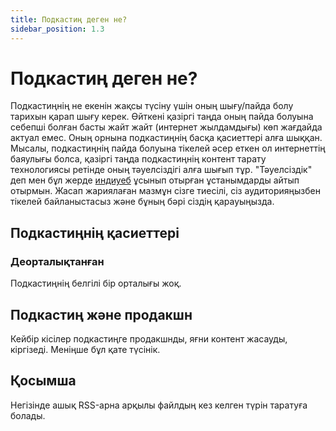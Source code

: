 ```yaml
---
title: Подкастиң деген не?
sidebar_position: 1.3
---
```


# Подкастиң деген не?

Подкастиңнің не екенін жақсы түсіну үшін оның шығу/пайда болу тарихын қарап шығу керек. Өйткені қазіргі таңда оның пайда болуына себепші болған басты жайт жайт (интернет жылдамдығы) көп жағдайда актуал емес. Оның орнына подкастиңнің басқа қасиеттері алға шыққан. Мысалы, подкастиңнің пайда болуына тікелей әсер еткен ол интернеттің баяулығы болса, қазіргі таңда подкастиңнің контент тарату технологиясы ретінде оның тәуелсіздігі алға шығып тұр. "Тәуелсіздік" деп мен бұл жерде [индиуеб](https://indieweb.org/) ұсынып отырған ұстанымдарды айтып отырмын. Жасап жариялаған мазмұн сізге тиесілі, сіз аудиторияңызбен тікелей байланыстасыз және бұның бәрі сіздің қарауыңызда.

## Подкастиңнің қасиеттері

### Деорталықтанған

Подкастиңнің белгілі бір орталығы жоқ.

## Подкастиң және продакшн

Кейбір кісілер подкастиңге продакшнды, яғни контент жасауды, кіргізеді. Меніңше бұл қате түсінік.

## Қосымша

Негізінде ашық RSS-арна арқылы файлдың кез келген түрін таратуға болады.

